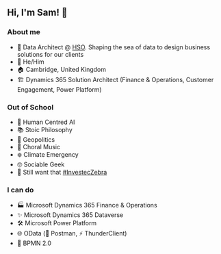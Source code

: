 ## Hi, I'm Sam! 👋

### About me
- 🌌 Data Architect @ [HSO](https://www.hso.com). Shaping the sea of data to design business solutions for our clients
- 👨 He/Him
- 🏠 Cambridge, United Kingdom
- 🏗️ Dynamics 365 Solution Architect (Finance & Operations, Customer Engagement, Power Platform)

### Out of School
- 🤖 Human Centred AI
- 📚 Stoic Philosophy 
- 🧭 Geopolitics
- 🎼 Choral Music
- ❄️ Climate Emergency
- 🤓 Sociable Geek  
- 🦓 Still want that [#InvestecZebra](https://twitter.com/hashtag/investeczebra?src=hashtag_click)

### I can do
- 🏭 Microsoft Dynamics 365 Finance & Operations
- ✨ Microsoft Dynamics 365 Dataverse
- 🛠️ Microsoft Power Platform
- 🌐 OData (📯 Postman, ⚡ ThunderClient)
- 🎨 BPMN 2.0
